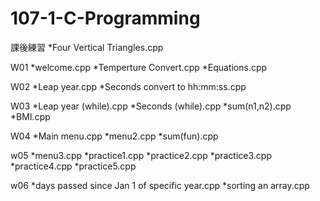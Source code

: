 # 107-1-C-Programming


課後練習
*Four Vertical Triangles.cpp

W01
*welcome.cpp
*Temperture Convert.cpp
*Equations.cpp

W02
*Leap year.cpp
*Seconds convert to hh:mm:ss.cpp

W03
*Leap year (while).cpp
*Seconds (while).cpp
*sum(n1,n2).cpp
*BMI.cpp

W04
*Main menu.cpp
*menu2.cpp
*sum(fun).cpp

w05
*menu3.cpp
*practice1.cpp
*practice2.cpp
*practice3.cpp
*practice4.cpp
*practice5.cpp

w06
*days passed since Jan 1 of specific year.cpp
*sorting an array.cpp

